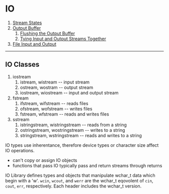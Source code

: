 # IO

1. [Stream States](Stream-States.md)
2. [Output Buffer](Output-Buffer.md)
    1. [Flushing the Output Buffer](Output-Buffer.md#flushing-the-output-buffer)
    2. [Tying Input and Output Streams Together](Output-Buffer.md#tying-input-and-output-streams-together)
3. [File Input and Output](File-Input-Output.md)
---

## IO Classes

1. iostream
    1. istream, wistream -- input stream
    2. ostream, wostram -- output stream
    3. iostream, wiostream -- input and output stream
2. fstream
    1. ifstream, wifstream -- reads files
    2. ofstream, wofstream -- writes files
    3. fstream, wfstream -- reads and writes files
3. sstream
    1. istringstream, wistringstream -- reads from a string
    2. ostringstream, wostringstream -- writes to a string
    3. stringstream, wstringstream -- reads and writes to a string

IO types use inherentance, therefore device types or character size affect IO operations.

- can't copy or assign IO objects
- functions that pass IO typically pass and return streams through returns

IO Library defines types and objects that manipulate wchar_t data which begin with a 'w'. `wcin`, `wcout`, and `werr` are
the wchar_t eqovolent of `cin`, `cout`, `err`, respectively. Each header includes the wchar_t version.